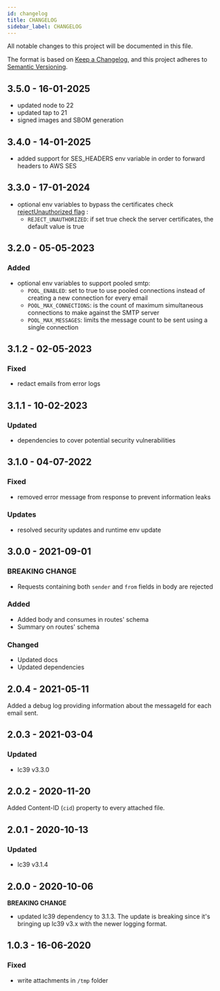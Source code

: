 ```yaml
---
id: changelog
title: CHANGELOG
sidebar_label: CHANGELOG
---
```




All notable changes to this project will be documented in this file.

The format is based on [Keep a Changelog](https://keepachangelog.com/en/1.0.0/),
and this project adheres to [Semantic Versioning](https://semver.org/spec/v2.0.0.html).

## 3.5.0 - 16-01-2025

- updated node to 22
- updated tap to 21
- signed images and SBOM generation

## 3.4.0 - 14-01-2025

- added support for SES_HEADERS env variable in order to forward headers to AWS SES

## 3.3.0 - 17-01-2024

- optional env variables to bypass the certificates check [rejectUnauthorized flag](https://nodejs.org/api/tls.html#tlscreateserveroptions-secureconnectionlistener) :
  - `REJECT_UNAUTHORIZED`: if set true check the server certificates, the default value is true

## 3.2.0 - 05-05-2023

### Added

- optional env variables to support pooled smtp:
  - `POOL_ENABLED`: set to true to use pooled connections instead of creating a new connection for every email
  - `POOL_MAX_CONNECTIONS`: is the count of maximum simultaneous connections to make against the SMTP server
  - `POOL_MAX_MESSAGES`: limits the message count to be sent using a single connection

## 3.1.2 - 02-05-2023

### Fixed

- redact emails from error logs

## 3.1.1 - 10-02-2023

### Updated

- dependencies to cover potential security vulnerabilities

## 3.1.0 - 04-07-2022

### Fixed

- removed error message from response to prevent information leaks

### Updates

- resolved security updates and runtime env update

## 3.0.0 - 2021-09-01

### BREAKING CHANGE

- Requests containing both `sender` and `from` fields in body are rejected

### Added

- Added body and consumes in routes' schema
- Summary on routes' schema

### Changed

- Updated docs
- Updated dependencies

## 2.0.4 - 2021-05-11

Added a debug log providing information about the messageId for each email sent.

## 2.0.3 - 2021-03-04

### Updated

- lc39 v3.3.0

## 2.0.2 - 2020-11-20

Added Content-ID (`cid`) property to every attached file.

## 2.0.1 - 2020-10-13

### Updated

- lc39 v3.1.4

## 2.0.0 - 2020-10-06

**BREAKING CHANGE**

- updated lc39 dependency to 3.1.3. The update is breaking since it's bringing up lc39 v3.x with the newer logging format.

## 1.0.3 - 16-06-2020

### Fixed

- write attachments in `/tmp` folder
